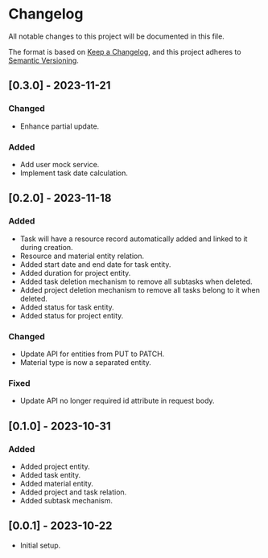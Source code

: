 # Changelog

All notable changes to this project will be documented in this file.

The format is based on [Keep a Changelog](https://keepachangelog.com/en/1.0.0/),
and this project adheres to [Semantic Versioning](https://semver.org/spec/v2.0.0.html).

## [0.3.0] - 2023-11-21
### Changed
- Enhance partial update.

### Added
- Add user mock service.
- Implement task date calculation.

## [0.2.0] - 2023-11-18
### Added
- Task will have a resource record automatically added and linked to it during creation.
- Resource and material entity relation.
- Added start date and end date for task entity.
- Added duration for project entity.
- Added task deletion mechanism to remove all subtasks when deleted.
- Added project deletion mechanism to remove all tasks belong to it when deleted.
- Added status for task entity.
- Added status for project entity.

### Changed
- Update API for entities from PUT to PATCH.
- Material type is now a separated entity.

### Fixed
- Update API no longer required id attribute in request body.

## [0.1.0] - 2023-10-31
### Added
- Added project entity.
- Added task entity.
- Added material entity.
- Added project and task relation.
- Added subtask mechanism.

## [0.0.1] - 2023-10-22
- Initial setup.